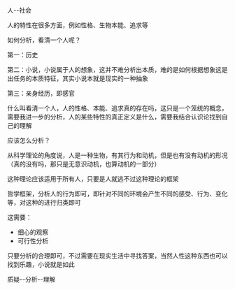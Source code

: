 人--社会

人的特性在很多方面，例如性格、生物本能、追求等

如何分析，看清一个人呢？

第一：历史

第二：小说，小说属于人的想象，这并不难分析出本质，难的是如何根据想象这是出任务的本质特征，其实小说本就是现实的一种抽象

第三：亲身经历，即感官

什么叫看清一个人，人的性格、本能、追求真的存在吗，这只是一个笼统的概念，需要我进一步的分析，人的某些特性的真正定义是什么，需要我结合认识论找到自己的理解

应该怎么分析？

从科学理论的角度说，人是一种生物，有其行为和动机，但是也有没有动机的形况（真的没有吗，那只是无意识动机，也算动机的一部分）

这种理论应该适用于所有人，只要是人就逃不过这种理论的框架


哲学框架，分析人的行为即可，即针对不同的环境会产生不同的感受、行为、变化等，对这种的进行归类即可

这需要：

- 细心的观察
- 可行性分析

只要分析的合理即可，不过需要在现实生活中寻找答案，当然人性这种东西也可以找到乐趣，小说就是如此

质疑--分析--理解
